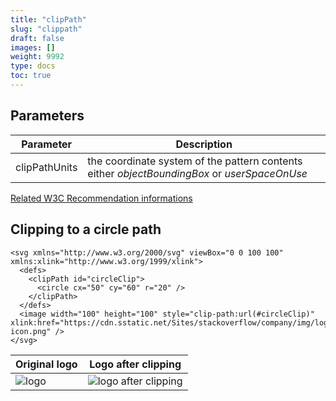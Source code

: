 ```yaml
---
title: "clipPath"
slug: "clippath"
draft: false
images: []
weight: 9992
type: docs
toc: true
---
```


## Parameters
| Parameter | Description |
| ------ | ------ |
| clipPathUnits   | the coordinate system of the pattern contents either *objectBoundingBox* or *userSpaceOnUse*

[Related W3C Recommendation informations](https://www.w3.org/TR/SVG/masking.html#clipPath-geometry)

## Clipping to a circle path
    <svg xmlns="http://www.w3.org/2000/svg" viewBox="0 0 100 100" xmlns:xlink="http://www.w3.org/1999/xlink">
      <defs>
        <clipPath id="circleClip">
          <circle cx="50" cy="60" r="20" />
        </clipPath>
      </defs>
      <image width="100" height="100" style="clip-path:url(#circleClip)" xlink:href="https://cdn.sstatic.net/Sites/stackoverflow/company/img/logos/so/so-icon.png" />
    </svg>

  | Original logo | Logo after clipping |
  |---|---|
  | ![logo](http://i.stack.imgur.com/9bEcW.png) | ![logo after clipping](http://i.stack.imgur.com/LQDtO.png) |

